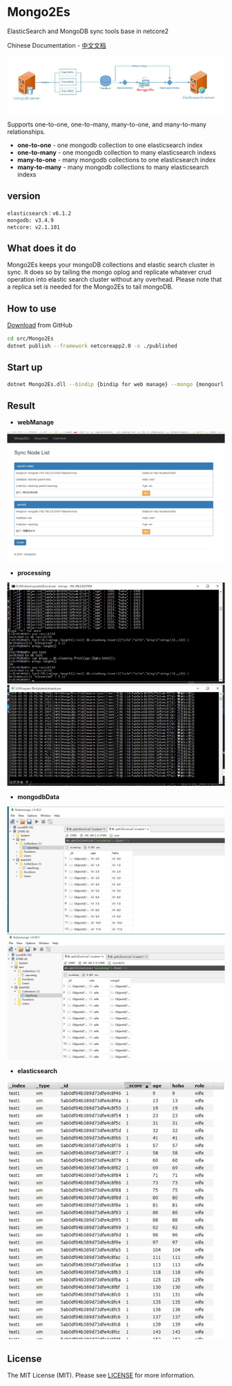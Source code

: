 # Mongo2Es

ElasticSearch and MongoDB sync tools base in netcore2

Chinese Documentation - [中文文档](./README.zh-CN.md)

![structure]

Supports one-to-one, one-to-many, many-to-one, and many-to-many relationships.

- **one-to-one** - one mongodb collection to one elasticsearch index
- **one-to-many** - one mongodb collection to many elasticsearch indexs
- **many-to-one** - many mongodb collections to one elasticsearch index
- **many-to-many** - many mongodb collections to many elasticsearch indexs

##  version

    elasticsearch：v6.1.2
    mongodb: v3.4.9
    netcore: v2.1.101

## What does it do

Mongo2Es keeps your mongoDB collections and elastic search cluster in sync. It does so by tailing the mongo oplog and replicate whatever crud operation into elastic search cluster without any overhead. Please note that a replica set is needed for the Mongo2Es to tail mongoDB.

## How to use

[Download](https://github.com/SnailDev/SnailDev.Mongo2Es/tree/master) from GitHub
```bash
cd src/Mongo2Es
dotnet publish --framework netcoreapp2.0 -o ./published 
```

## Start up

```bash
dotnet Mongo2Es.dll --bindip {bindip for web manage} --mongo {mongourl for config}
```

## Result
- **webManage**

![webmanage]

- **processing**

![process1]
![process2]


- **mongodbData**

![mongodb1]
![mongodb2]

- **elasticsearch**

![elasticsearch]


## License

The MIT License (MIT). Please see [LICENSE](LICENSE) for more information.

[structure]:./src/Mongo2Es/wwwroot/images/introduction/structure.jpg "structure"

[webmanage]:./src/Mongo2Es/wwwroot/images/introduction/webmanage.png "webmanage"

[mongodb1]:./src/Mongo2Es/wwwroot/images/introduction/mongodb1.jpg "mongodb1"

[mongodb2]:./src/Mongo2Es/wwwroot/images/introduction/mongodb2.jpg "mongodb2"

[elasticsearch]:./src/Mongo2Es/wwwroot/images/introduction/elasticsearch.jpg "elasticsearch"

[process1]:./src/Mongo2Es/wwwroot/images/introduction/process1.jpg "process1"

[process2]:./src/Mongo2Es/wwwroot/images/introduction/process2.jpg "process2"
